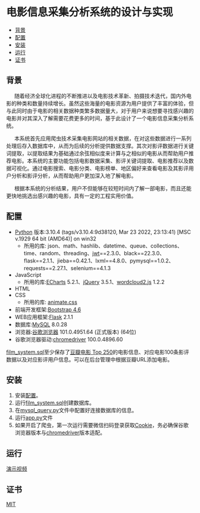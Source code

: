 # 电影信息采集分析系统的设计与实现
- [背景](#背景)
- [配置](#配置)
- [安装](#安装)
- [运行](#运行)
- [证书](#证书)

## 背景
&ensp; &ensp; 随着经济全球化进程的不断推进以及电影技术革新、拍摄技术迭代，国内外电影的种类和数量持续增长。虽然这些海量的电影资源为用户提供了丰富的体验，但与此同时由于电影的相关数据种类繁多数据量大，对于用户来说想要寻找感兴趣的电影并对其深入了解需要花费更多的时间，基于此设计了一个电影信息采集分析系统。

&ensp; &ensp; 本系统首先应用爬虫技术采集电影网站的相关数据，在对这些数据进行一系列处理后存入数据库中，从而为后续的分析提供数据支撑。其次对影评数据进行关键词提取，以提取结果为基础通过余弦相似度来计算与之相似的电影从而帮助用户推荐电影。本系统的主要功能包括电影数据采集、影评关键词提取、电影推荐以及数据可视化。通过电影搜索、电影分类、电影榜单、地区偏好来查看电影及其影评用户分析和影评分析，从而帮助用户更加深入地了解电影。

&ensp; &ensp; 根据本系统的分析结果，用户不但能够在较短时间内了解一部电影，而且还能更快地挑选出感兴趣的电影，具有一定的工程实用价值。
## 配置
- [Python](https://www.python.org/) 版本:3.10.4 (tags/v3.10.4:9d38120, Mar 23 2022, 23:13:41) [MSC v.1929 64 bit (AMD64)] on win32
    - 所用的库: json、math、hashlib、datetime、queue、collections、time、random、threading、[jwt](https://jwt.io/)==2.3.0、black==22.3.0、flask==2.1.1、jieba==0.42.1、lxml==4.8.0、pymysql==1.0.2、requests==2.27.1、selenium==4.1.3
- JavaScript
    - 所用的库:[ECharts](https://echarts.apache.org/zh/index.html) 5.2.1、[jQuery](https://jquery.com/) 3.5.1、[wordcloud2.js](https://github.com/timdream/wordcloud2.js) 1.2.2
- HTML
- CSS
    - 所用的库: [animate.css](https://animate.style/)
- 前端开发框架:[Bootstrap 4.6](https://v4.bootcss.com/)
- WEB应用框架:[Flask](https://flask.net.cn/) 2.1.1
- 数据库:[MySQL](https://www.mysql.com/) 8.0.28
- 浏览器:[谷歌浏览器](https://www.google.cn/intl/zh-CN/chrome/) 101.0.4951.64 (正式版本) (64位)
- 谷歌浏览器驱动:[chromedriver](http://chromedriver.storage.googleapis.com/index.html) 100.0.4896.60

[film_system.sql](https://github.com/Eterniter/film_system-me/blob/main/film_system.sql)至少保存了[豆瓣电影 Top 250](https://movie.douban.com/top250)的电影信息、对应电影100条影评数据以及对应影评用户信息。可以在后台管理中根据豆瓣URL添加电影。

## 安装

1. 安装[配置](#配置)。
2. 运行[film_system.sql](https://github.com/Eterniter/film_system-me/blob/main/film_system.sql)创建数据库。
3. 在[mysql_query.py](https://github.com/Eterniter/film_system-me/blob/main/mysql_query.py)文件中配置好连接数据库的信息。
4. 运行[app.py](https://github.com/Eterniter/film_system-me/blob/main/app.py)文件
5. 如果开启了爬虫，第一次运行需要微信扫码登录获取[Cookie](https://developer.mozilla.org/zh-CN/docs/Web/HTTP/Cookies)，务必确保谷歌浏览器版本与[chromedriver](http://chromedriver.storage.googleapis.com/index.html)版本适配。
## 运行
[演示视频](https://www.bilibili.com/video/BV1Hg411R76w?spm_id_from=333.999.0.0)
## 证书
[MIT](LICENSE)
